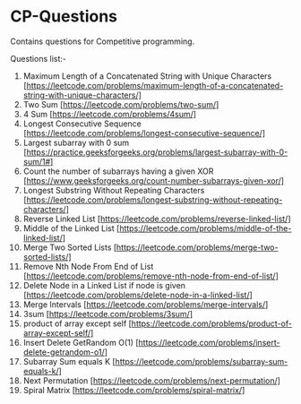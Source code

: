 # CP-Questions
Contains questions for Competitive programming.

Questions list:-

1) Maximum Length of a Concatenated String with Unique Characters [https://leetcode.com/problems/maximum-length-of-a-concatenated-string-with-unique-characters/]
2) Two Sum [https://leetcode.com/problems/two-sum/]
3) 4 Sum [https://leetcode.com/problems/4sum/]
4) Longest Consecutive Sequence [https://leetcode.com/problems/longest-consecutive-sequence/]
5) Largest subarray with 0 sum [https://practice.geeksforgeeks.org/problems/largest-subarray-with-0-sum/1#]
6) Count the number of subarrays having a given XOR [https://www.geeksforgeeks.org/count-number-subarrays-given-xor/]
7) Longest Substring Without Repeating Characters [https://leetcode.com/problems/longest-substring-without-repeating-characters/]
8) Reverse Linked List [https://leetcode.com/problems/reverse-linked-list/]
9) Middle of the Linked List [https://leetcode.com/problems/middle-of-the-linked-list/]
10) Merge Two Sorted Lists [https://leetcode.com/problems/merge-two-sorted-lists/]
11) Remove Nth Node From End of List [https://leetcode.com/problems/remove-nth-node-from-end-of-list/]
12) Delete Node in a Linked List if node is given [https://leetcode.com/problems/delete-node-in-a-linked-list/]
13) Merge Intervals [https://leetcode.com/problems/merge-intervals/]
14) 3sum [https://leetcode.com/problems/3sum/]
15) product of array except self [https://leetcode.com/problems/product-of-array-except-self/]
16) Insert Delete GetRandom O(1) [https://leetcode.com/problems/insert-delete-getrandom-o1/]
17) Subarray Sum equals K [https://leetcode.com/problems/subarray-sum-equals-k/]
18) Next Permutation [https://leetcode.com/problems/next-permutation/]
19) Spiral Matrix [https://leetcode.com/problems/spiral-matrix/]

